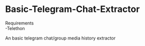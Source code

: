# Basic-Telegram-Chat-Extractor
Requirements<br>
-Telethon

An basic telegram chat/group media history extractor 
